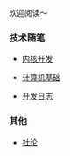 欢迎阅读～

### 技术随笔
- [内核开发](kernel-developing/index.md)

- [计算机基础](cs-basics/index.md)

- [开发日志](dev-blogs/index.md)

### 其他
- [社论](editorial/index.md)